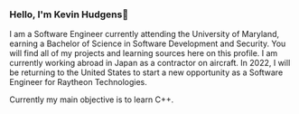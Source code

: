 ### Hello, I'm Kevin Hudgens👋

I am a Software Engineer currently attending the University of Maryland, earning a Bachelor of Science in Software Development and Security. You will find all of my projects and learning sources here on this profile. I am currently working abroad in Japan as a contractor on aircraft. In 2022, I will be returning to the United States to start a new opportunity as a Software Engineer for Raytheon Technologies.

Currently my main objective is to learn C++.
